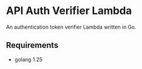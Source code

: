 # API Auth Verifier Lambda

An authentication token verifier Lambda written in Go.

## Requirements

- golang 1.25
